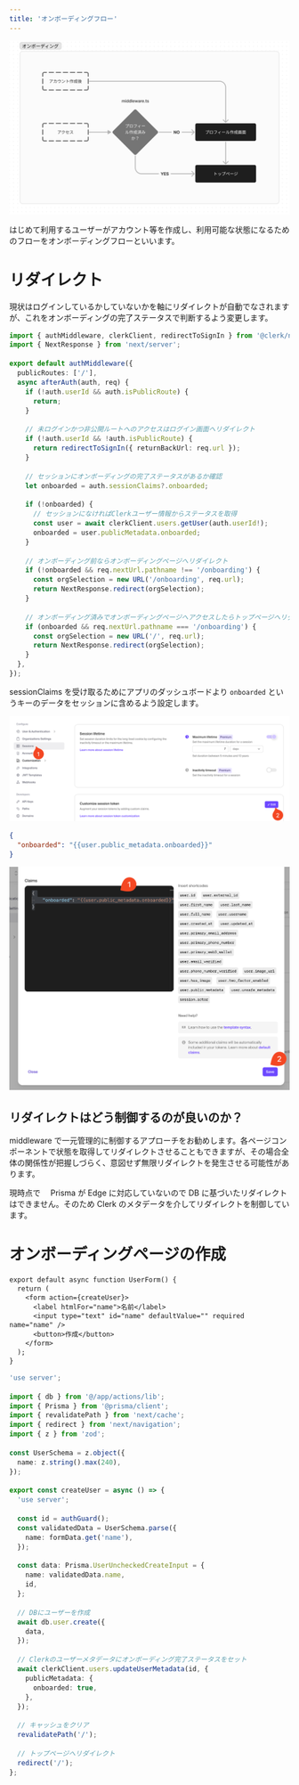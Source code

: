 ```yaml
---
title: 'オンボーディングフロー'
---
```


![](/images/onboarding.png)

はじめて利用するユーザーがアカウント等を作成し、利用可能な状態になるためのフローをオンボーディングフローといいます。

# リダイレクト

現状はログインしているかしていないかを軸にリダイレクトが自動でなされますが、これをオンボーディングの完了ステータスで判断するよう変更します。

```ts:middleware.ts
import { authMiddleware, clerkClient, redirectToSignIn } from '@clerk/nextjs';
import { NextResponse } from 'next/server';

export default authMiddleware({
  publicRoutes: ['/'],
  async afterAuth(auth, req) {
    if (!auth.userId && auth.isPublicRoute) {
      return;
    }

    // 未ログインかつ非公開ルートへのアクセスはログイン画面へリダイレクト
    if (!auth.userId && !auth.isPublicRoute) {
      return redirectToSignIn({ returnBackUrl: req.url });
    }

    // セッションにオンボーディングの完了ステータスがあるか確認
    let onboarded = auth.sessionClaims?.onboarded;

    if (!onboarded) {
      // セッションになければClerkユーザー情報からステータスを取得
      const user = await clerkClient.users.getUser(auth.userId!);
      onboarded = user.publicMetadata.onboarded;
    }

    // オンボーディング前ならオンボーディングページへリダイレクト
    if (!onboarded && req.nextUrl.pathname !== '/onboarding') {
      const orgSelection = new URL('/onboarding', req.url);
      return NextResponse.redirect(orgSelection);
    }

    // オンボーディング済みでオンボーディングページへアクセスしたらトップページへリダイレクト
    if (onboarded && req.nextUrl.pathname === '/onboarding') {
      const orgSelection = new URL('/', req.url);
      return NextResponse.redirect(orgSelection);
    }
  },
});
```

sessionClaims を受け取るためにアプリのダッシュボードより `onboarded` というキーのデータをセッションに含めるよう設定します。

![](/images/clerk-customize-session-token-1.png)

```json
{
  "onboarded": "{{user.public_metadata.onboarded}}"
}
```

![](/images/clerk-customize-session-token-2.png)

## リダイレクトはどう制御するのが良いのか？

middleware で一元管理的に制御するアプローチをお勧めします。各ページコンポーネントで状態を取得してリダイレクトさせることもできますが、その場合全体の関係性が把握しづらく、意図せず無限リダイレクトを発生させる可能性があります。

現時点で　 Prisma が Edge に対応していないので DB に基づいたリダイレクトはできません。そのため Clerk のメタデータを介してリダイレクトを制御しています。

# オンボーディングページの作成

```tsx:app/onboarding/page.tsx
export default async function UserForm() {
  return (
    <form action={createUser}>
      <label htmlFor="name">名前</label>
      <input type="text" id="name" defaultValue="" required name="name" />
      <button>作成</button>
    </form>
  );
}
```

```ts:app/onboarding/action.ts
'use server';

import { db } from '@/app/actions/lib';
import { Prisma } from '@prisma/client';
import { revalidatePath } from 'next/cache';
import { redirect } from 'next/navigation';
import { z } from 'zod';

const UserSchema = z.object({
  name: z.string().max(240),
});

export const createUser = async () => {
  'use server';

  const id = authGuard();
  const validatedData = UserSchema.parse({
    name: formData.get('name'),
  });

  const data: Prisma.UserUncheckedCreateInput = {
    name: validatedData.name,
    id,
  };

  // DBにユーザーを作成
  await db.user.create({
    data,
  });

  // Clerkのユーザーメタデータにオンボーディング完了ステータスをセット
  await clerkClient.users.updateUserMetadata(id, {
    publicMetadata: {
      onboarded: true,
    },
  });

  // キャッシュをクリア
  revalidatePath('/');

  // トップページへリダイレクト
  redirect('/');
};
```
